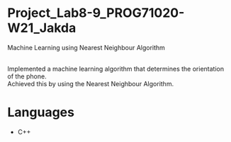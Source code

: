 # Project_Lab8-9_PROG71020-W21_Jakda
Machine Learning using Nearest Neighbour Algorithm<br /><br />

Implemented a machine learning algorithm that determines the orientation of the phone.<br />
Achieved this by using the Nearest Neighbour Algorithm.<br />

# Languages
- C++


